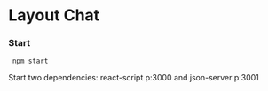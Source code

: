 [linkToSait]:https://ge1zer.github.io/pagetokio

#  Layout Chat


### Start
```node
 npm start
```
Start two dependencies: react-script p:3000 and json-server p:3001

<!-- Business card website - write style landing page
### Tech
json-server(for Api) React TypeScript MobX Axios SCSS 

